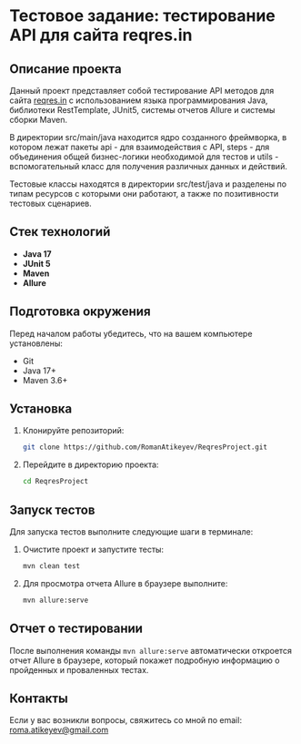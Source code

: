 # Тестовое задание: тестирование API для сайта reqres.in

## Описание проекта

Данный проект представляет собой тестирование API методов для сайта [reqres.in](https://reqres.in) с использованием 
языка программирования Java, библиотеки RestTemplate, JUnit5, системы отчетов Allure и системы сборки Maven. 

В директории src/main/java находится ядро созданного фреймворка, 
в котором лежат пакеты api - для взаимодействия с API, steps - для объединения общей бизнес-логики необходимой для тестов 
и utils - вспомогательный класс для получения различных данных и действий. 

Тестовые классы находятся в директории src/test/java и разделены по типам ресурсов с которыми они работают,
а также по позитивности тестовых сценариев.

## Стек технологий

- **Java 17**
- **JUnit 5**
- **Maven**
- **Allure**

## Подготовка окружения

Перед началом работы убедитесь, что на вашем компьютере установлены:

- Git
- Java 17+
- Maven 3.6+

## Установка

1. Клонируйте репозиторий:

   ```bash
   git clone https://github.com/RomanAtikeyev/ReqresProject.git
   ```

2. Перейдите в директорию проекта:

   ```bash
   cd ReqresProject
   ```

## Запуск тестов

Для запуска тестов выполните следующие шаги в терминале:

1. Очистите проект и запустите тесты:

   ```bash
   mvn clean test
   ```

2. Для просмотра отчета Allure в браузере выполните:

   ```bash
   mvn allure:serve
   ```

## Отчет о тестировании

После выполнения команды `mvn allure:serve` автоматически откроется отчет Allure в браузере, который покажет подробную информацию о пройденных и проваленных тестах.

## Контакты

Если у вас возникли вопросы, свяжитесь со мной по email: roma.atikeyev@gmail.com